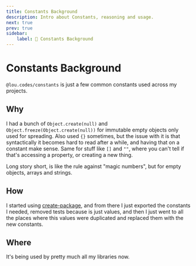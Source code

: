 ```yaml
---
title: Constants Background
description: Intro about Constants, reasoning and usage.
next: true
prev: true
sidebar:
    label: 🔢 Constants Background
---
```


# Constants Background

`@lou.codes/constants` is just a few common constants used across my projects.

## Why

I had a bunch of `Object.create(null)` and `Object.freeze(Object.create(null))`
for immutable empty objects only used for spreading. Also used `{}` sometimes,
but the issue with it is that syntactically it becomes hard to read after a
while, and having that on a constant make sense. Same for stuff like `[]` and
`""`, where you can't tell if that's accessing a property, or creating a new
thing.

Long story short, is like the rule against "magic numbers", but for empty
objects, arrays and strings.

## How

I started using [create-package][create-package], and from there I just exported
the constants I needed, removed tests because is just values, and then I just
went to all the places where this values were duplicated and replaced them with
the new constants.

## Where

It's being used by pretty much all my libraries now.

<!-- Reference -->

[create-package]: ../lou_codes_create_package/
